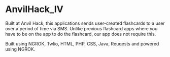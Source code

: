 # AnvilHack_IV

Built at Anvil Hack, this applications sends user-created flashcards to a user over a period of time via SMS. Unlike previous flashcard apps where you have to be on the app
to do the flashcard, our app does not require this.

Built using NGROK, Twlio, HTML, PHP, CSS, Java, Reuqests and powered using NGROK.
